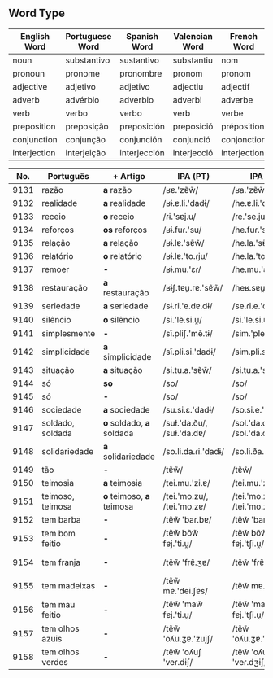 

## Word Type

| English Word | Portuguese Word | Spanish Word | Valencian Word |  French Word | German Word | Italian Word   |
|--------------|-----------------|--------------|----------------|---------------|-------------|---------------|
| noun         | substantivo     | sustantivo   | substantiu     | nom           | Nomen       | nome          |
| pronoun      | pronome         | pronombre    | pronom         | pronom        | Pronomen    | pronome       |
| adjective    | adjetivo        | adjetivo     | adjectiu       | adjectif      | Adjektiv    | aggettivo     |
| adverb       | advérbio        | adverbio     | adverbi        | adverbe       | Adverb      | avverbio      |
| verb         | verbo           | verbo        | verb           | verbe         | Verb        | verbo         |
| preposition  | preposição      | preposición  | preposició     | préposition   | Präposition | preposizione  |
| conjunction  | conjunção       | conjunción   | conjunció      | conjonction   | Konjunktion | congiunzione  |
| interjection | interjeição     | interjección | interjecció    | interjection  | Interjektion | esclamazione |



| No. | Português | + Artigo | IPA (PT) | IPA (BR) | TP | EN | ES |
|-----|-----------|----------|----------|----------|----|----|----|
| 9131 | razão | **a** razão | /ʁɐ.'zɐ̃w̃/ | /ʁa.'zɐ̃w̃/ | s | reason | razón |
| 9132 | realidade | **a** realidade | /ʁɨ.ɐ.li.'dadɨ/ | /he.ɐ.li.'da.dʒi/ | s | reality | realidad |
| 9133 | receio | **o** receio | /ɾɨ.'sɐj.u/ | /ɾe.'se.ju/ | s | fear | temor |
| 9134 | reforços | **os** reforços | /ʁɨ.fuɾ.'su/ | /he.fuɾ.'su/ | smp | reinforcements | refuerzos |
| 9135 | relação | **a** relação | /ʁɨ.lɐ.'sɐ̃w̃/ | /he.la.'sɐ̃w̃/ | s | relationship | relación |
| 9136 | relatório | **o** relatório | /ʁɨ.lɐ.'to.ɾju/ | /he.la.'to.ɾju/ | s | report | informe |
| 9137 | remoer | **-** | /ʁɨ.mu.'ɛɾ/ | /he.mu.'ɛɾ/ | v | to brood | remoer |
| 9138 | restauração | **a** restauração | /ʁɨʃ.tɐu̯.ɾɐ.'sɐ̃w̃/ | /heʁ.sɐu̯.ɾa.'sɐ̃w̃/ | s | restoration | restauración |
| 9139 | seriedade | **a** seriedade | /sɨ.ɾi.'e.dɐ.dɨ/ | /se.ɾi.e.'da.dʒi/ | s | seriousness | seriedad |
| 9140 | silêncio | **o** silêncio | /si.'lẽ.si.u̯/ | /si.'le.si.u̯/ | s | silence | silencio |
| 9141 | simplesmente | **-** | /sĩ.pliʃ.'mẽ.tɨ/ | /sim.'ples.mẽ.tʃi/ | adv | simply | simplemente |
| 9142 | simplicidade | **a** simplicidade | /sĩ.pli.si.'dadɨ/ | /sim.pli.si.'da.dʒi/ | s | simplicity | simplicidad |
| 9143 | situação | **a** situação | /si.tu.a.'sɐ̃w̃/ | /si.tu.a.'sɐ̃w̃/ | s | situation | situación |
| 9144 | só | **so** | /so/ | /so/ | adj | alone | solo |
| 9145 | só | **-** | /so/ | /so/ | adv | only | solo |
| 9146 | sociedade | **a** sociedade | /su.si.ɛ.'dadɨ/ | /so.si.e.'da.dʒi/ | s | society | sociedad |
| 9147 | soldado, soldada | **o** soldado, **a** soldada | /suɫ.'da.ðu/, /suɫ.'da.dɐ/ | /sol.'da.du/, /sol.'da.dɐ/ | s | soldier | soldado, soldada |
| 9148 | solidariedade | **a** solidariedade | /so.li.da.ɾi.'dadɨ/ | /so.li.ða.ɾi.'da.dʒi/ | s | solidarity | solidaridad |
| 9149 | tão | **-** | /tɐ̃w̃/ | /tɐ̃w̃/ | so | so | tan |
| 9150 | teimosia | **a** teimosia | /tei.mu.'zi.ɐ/ | /tei.mu.'zi.ɐ/ | s | stubbornness | terquedad |
| 9151 | teimoso, teimosa | **o** teimoso, **a** teimosa | /tei.'mo.zu/, /tei.'mo.zɐ/ | /tei.'mo.zu/, /tei.'mo.zɐ/ | adj | stubborn | terco, terca |
| 9152 | tem barba | **-** | /tẽw̃ 'baɾ.bɐ/ | /tẽw̃ 'baʁ.bɐ/ | s | has a beard | tiene barba |
| 9153 | tem bom feitio | **-** | /tẽw̃ bõw̃ fɐj.'ti.u̯/ | /tẽw̃ bõw̃ fɐj.'tʃi.u̯/ | exp | has a good nature | tiene buen carácter |
| 9154 | tem franja | **-** | /tẽw̃ 'fɾɐ̃.ʒɐ/ | /tẽw̃ 'fɾɐ̃.ʒɐ/ | s | has bangs | tiene flequillo |
| 9155 | tem madeixas | **-** | /tẽw̃ mɐ.'dei.ʃɐs/ | /tẽw̃ mɐ.'dei.ʃɐs/ | s | has highlights | tiene mechas |
| 9156 | tem mau feitio | **-** | /tẽw̃ 'maw̃ fɐj.'ti.u̯/ | /tẽw̃ 'maw̃ fɐj.'tʃi.u̯/ | exp | has a bad nature | tiene mal genio |
| 9157 | tem olhos azuis | **-** | /tẽw̃ 'oʎu.ʒɐ.'zujʃ/ | /tẽw̃ 'oʎu.ʒɐ.'zujʃ/ | s | has blue eyes | tiene ojos azules |
| 9158 | tem olhos verdes | **-** | /tẽw̃ 'oʎuʃ 'veɾ.dɨʃ/ | /tẽw̃ 'oʎuʃ 'veɾ.dʒɨʃ/ | s | has green eyes | tiene ojos verdes |
